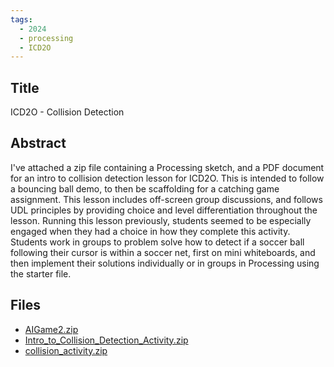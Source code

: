 ```yaml
---
tags:
  - 2024
  - processing
  - ICD2O
---
```


## Title

ICD2O - Collision Detection

## Abstract

I've attached a zip file containing a Processing sketch, and a PDF document for an intro to collision detection lesson for ICD2O. This is intended to follow a bouncing ball demo, to then be scaffolding for a catching game assignment. This lesson includes off-screen group discussions, and follows UDL principles by providing choice and level differentiation throughout the lesson. Running this lesson previously, students seemed to be especially engaged when they had a choice in how they complete this activity. Students work in groups to problem solve how to detect if a soccer ball following their cursor is within a soccer net, first on mini whiteboards, and then implement their solutions individually or in groups in Processing using the starter file.

## Files

*   [AIGame2.zip](resources/2024/Matthew_Ierfino/AIGame2.zip)
*   [Intro\_to\_Collision\_Detection\_Activity.zip](resources/2024/Matthew_Ierfino/Intro_to_Collision_Detection_Activity.zip)
*   [collision\_activity.zip](resources/2024/Matthew_Ierfino/collision_activity.zip)
